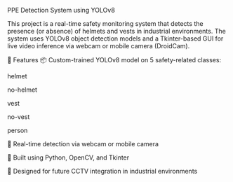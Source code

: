  PPE Detection System using YOLOv8
 
This project is a real-time safety monitoring system that detects the presence (or absence) of helmets and vests in industrial environments. The system uses YOLOv8 object detection models and a Tkinter-based GUI for live video inference via webcam or mobile camera (DroidCam).

🔧 Features
📦 Custom-trained YOLOv8 model on 5 safety-related classes:

helmet

no-helmet

vest

no-vest

person

🎥 Real-time detection via webcam or mobile camera

🧠 Built using Python, OpenCV, and Tkinter

🛜 Designed for future CCTV integration in industrial environments
